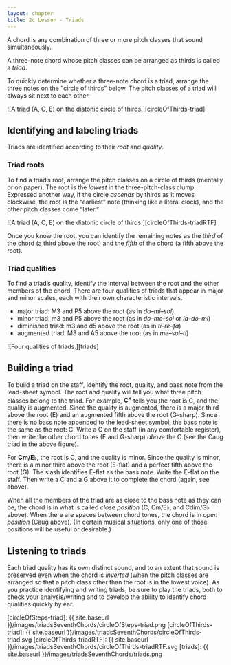 ```yaml
---
layout: chapter
title: 2c Lesson - Triads
---
```


A chord is any combination of three or more pitch classes that sound simultaneously.

A three-note chord whose pitch classes can be arranged as thirds is called a *triad*.

<!--To tell whether or not a chord is a triad, take the pitch classes present in the chord. Assuming there are three pitch classes (not necessarily three *pitches*), arrange them on the circle of generic scale steps. (By generic, I mean that A-natural, A-flat, and A-sharp are all kinds of A.)

![A triad (A, C, E) on the diatonic circle of steps.][circleOfSteps-triad]-->

To quickly determine whether a three-note chord is a triad, arrange the three notes on the "circle of thirds" below. The pitch classes of a triad will always sit next to each other.

![A triad (A, C, E) on the diatonic circle of thirds.][circleOfThirds-triad]

## Identifying and labeling triads ##

Triads are identified according to their *root* and *quality*.

### Triad roots ###

To find a triad’s root, arrange the pitch classes on a circle of thirds (mentally or on paper). The root is the *lowest* in the three-pitch-class clump. Expressed another way, if the circle *ascends* by thirds as it moves clockwise, the root is the “earliest” note (thinking like a literal clock), and the other pitch classes come “later.”

![A triad (A, C, E) on the diatonic circle of thirds.][circleOfThirds-triadRTF]

Once you know the root, you can identify the remaining notes as the *third* of the chord (a third above the root) and the *fifth* of the chord (a fifth above the root).

### Triad qualities ###

To find a triad’s quality, identify the interval between the root and the other members of the chord. There are four qualities of triads that appear in major and minor scales, each with their own characteristic intervals.

-   major triad: M3 and P5 above the root (as in *do–mi–sol*)
-   minor triad: m3 and P5 above the root (as in *do–me–sol* or *la–do–mi*)
-   diminished triad: m3 and d5 above the root (as in *ti–re–fa*)
-   augmented triad: M3 and A5 above the root (as in *me–sol–ti*)

![Four qualities of triads.][triads]

## Building a triad ##

To build a triad on the staff, identify the root, quality, and bass note from the lead-sheet symbol. The root and quality will tell you what three pitch classes belong to the triad. For example, **C<sup>+</sup>** tells you the root is C, and the quality is augmented. Since the quality is augmented, there is a major third above the root (E) and an augmented fifth above the root (G-sharp). Since there is no bass note appended to the lead-sheet symbol, the bass note is the same as the root: C. Write a C on the staff (in any comfortable register), then write the other chord tones (E and G-sharp) *above* the C (see the Caug triad in the above figure).

For **Cm/E&#9837;**, the root is C, and the quality is minor. Since the quality is minor, there is a minor third above the root (E-flat) and a perfect fifth above the root (G). The slash identifies E-flat as the bass note. Write the E-flat on the staff. Then write a C and a G above it to complete the chord (again, see above).

When all the members of the triad are as close to the bass note as they can be, the chord is in what is called *close position* (C, Cm/E&#9837;, and Cdim/G&#9837; above). When there are spaces between chord tones, the chord is in *open position* (Caug above). (In certain musical situations, only one of those positions will be useful or desirable.)

## Listening to triads ##

Each triad quality has its own distinct sound, and to an extent that sound is preserved even when the chord is *inverted* (when the pitch classes are arranged so that a pitch class other than the root is in the lowest voice). As you practice identifying and writing triads, be sure to play the triads, both to check your analysis/writing and to develop the ability to identify chord qualities quickly by ear.

[circleOfSteps-triad]: {{ site.baseurl }}/images/triadsSeventhChords/circleOfSteps-triad.png
[circleOfThirds-triad]: {{ site.baseurl }}/images/triadsSeventhChords/circleOfThirds-triad.svg
[circleOfThirds-triadRTF]: {{ site.baseurl }}/images/triadsSeventhChords/circleOfThirds-triadRTF.svg
[triads]: {{ site.baseurl }}/images/triadsSeventhChords/triads.png